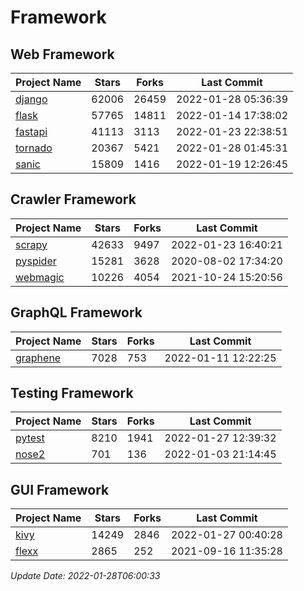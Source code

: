 # Framework

## Web Framework
| Project Name | Stars | Forks | Last Commit |
| ------------ | ----- | ----- | ----------- |
| [django](https://github.com/django/django) | 62006 | 26459 | 2022-01-28 05:36:39 |
| [flask](https://github.com/pallets/flask) | 57765 | 14811 | 2022-01-14 17:38:02 |
| [fastapi](https://github.com/tiangolo/fastapi) | 41113 | 3113 | 2022-01-23 22:38:51 |
| [tornado](https://github.com/tornadoweb/tornado) | 20367 | 5421 | 2022-01-28 01:45:31 |
| [sanic](https://github.com/sanic-org/sanic) | 15809 | 1416 | 2022-01-19 12:26:45 |

## Crawler Framework
| Project Name | Stars | Forks | Last Commit |
| ------------ | ----- | ----- | ----------- |
| [scrapy](https://github.com/scrapy/scrapy) | 42633 | 9497 | 2022-01-23 16:40:21 |
| [pyspider](https://github.com/binux/pyspider) | 15281 | 3628 | 2020-08-02 17:34:20 |
| [webmagic](https://github.com/code4craft/webmagic) | 10226 | 4054 | 2021-10-24 15:20:56 |

## GraphQL Framework
| Project Name | Stars | Forks | Last Commit |
| ------------ | ----- | ----- | ----------- |
| [graphene](https://github.com/graphql-python/graphene) | 7028 | 753 | 2022-01-11 12:22:25 |

## Testing Framework
| Project Name | Stars | Forks | Last Commit |
| ------------ | ----- | ----- | ----------- |
| [pytest](https://github.com/pytest-dev/pytest) | 8210 | 1941 | 2022-01-27 12:39:32 |
| [nose2](https://github.com/nose-devs/nose2) | 701 | 136 | 2022-01-03 21:14:45 |

## GUI Framework
| Project Name | Stars | Forks | Last Commit |
| ------------ | ----- | ----- | ----------- |
| [kivy](https://github.com/kivy/kivy) | 14249 | 2846 | 2022-01-27 00:40:28 |
| [flexx](https://github.com/flexxui/flexx) | 2865 | 252 | 2021-09-16 11:35:28 |

*Update Date: 2022-01-28T06:00:33*